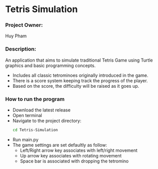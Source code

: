 # Tetris Simulation

### Project Owner: 

Huy Pham

### Description: 

An application that aims to simulate traditional Tetris Game using Turtle graphics and basic programming concepts.

* Includes all classic tetrominoes originally introduced in the game.
* There is a score system keeping track the progress of the player.
* Based on the score, the difficulty will be raised as it goes up.

### How to run the program

* Download the latest release
* Open terminal
* Navigate to the project directory:
  ```bash
  cd Tetris-Simulation
* Run main.py
* The game settings are set defaultly as follow:
    + Left/Right arrow key associates with left/right movement
    + Up arrow key associates with rotating movement
    + Space bar is associated with dropping the tetromino
